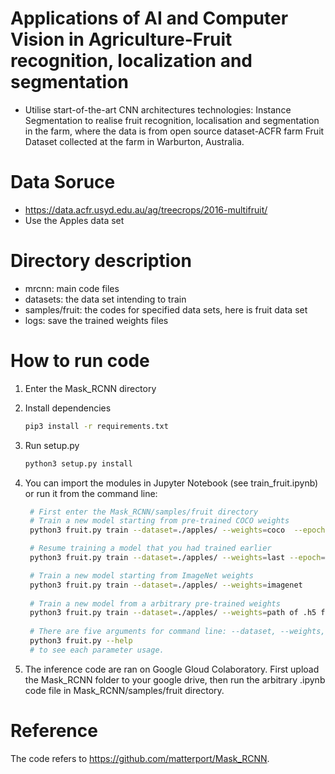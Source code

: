 # Applications of AI and Computer Vision in Agriculture-Fruit recognition, localization and segmentation
- Utilise start-of-the-art CNN architectures technologies: Instance Segmentation to realise fruit recognition, localisation and segmentation in the farm, where the data is from open source dataset-ACFR farm Fruit Dataset collected at the farm in Warburton, Australia.

# Data Soruce
- https://data.acfr.usyd.edu.au/ag/treecrops/2016-multifruit/ 
- Use the Apples data set

# Directory description

- mrcnn: main code files
- datasets: the data set intending to train
- samples/fruit: the codes for specified data sets, here is fruit data set
- logs: save the trained weights files

# How to run code

1. Enter the Mask_RCNN directory
2. Install dependencies

   ```bash
   pip3 install -r requirements.txt
   ```

2. Run setup.py
   ```bash
   python3 setup.py install
   ```
   
4. You can import the modules in Jupyter Notebook (see train_fruit.ipynb) or run it  from the command line:

   ```bash
    # First enter the Mask_RCNN/samples/fruit directory
    # Train a new model starting from pre-trained COCO weights
    python3 fruit.py train --dataset=./apples/ --weights=coco  --epoch=15
   
    # Resume training a model that you had trained earlier
    python3 fruit.py train --dataset=./apples/ --weights=last --epoch=25 --layers='all'
   
    # Train a new model starting from ImageNet weights
    python3 fruit.py train --dataset=./apples/ --weights=imagenet
    
    # Train a new model from a arbitrary pre-trained weights
    python3 fruit.py train --dataset=./apples/ --weights=path of .h5 files e.g. ./mask_rcnn_coco.h5 --epoch=11 --layers='all'
    
    # There are five arguments for command line: --dataset, --weights, --logs, --epoch, --layers, you can type: 
    python3 fruit.py --help
    # to see each parameter usage.
   ```

5. The inference code are ran on Google Gloud Colaboratory. First upload the Mask_RCNN folder to your google drive, then run the arbitrary .ipynb code file in Mask_RCNN/samples/fruit directory. 

# Reference
The code refers to https://github.com/matterport/Mask_RCNN.
